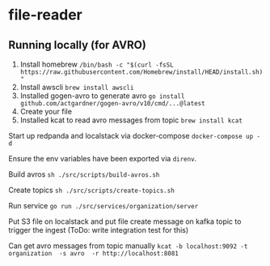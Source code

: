 # file-reader

## Running locally (for AVRO)

1. Install homebrew `/bin/bash -c "$(curl -fsSL https://raw.githubusercontent.com/Homebrew/install/HEAD/install.sh)"`
2. Install awscli `brew install awscli`
3. Installed gogen-avro to generate avro `go install github.com/actgardner/gogen-avro/v10/cmd/...@latest`
4. Create your file
5. Installed kcat to read avro messages from topic `brew install kcat`

Start up redpanda and localstack via docker-compose
`docker-compose up -d`

Ensure the env variables have been exported via `direnv`.

Build avros
`sh ./src/scripts/build-avros.sh`

Create topics
`sh ./src/scripts/create-topics.sh`

Run service
`go run ./src/services/organization/server`

Put S3 file on localstack and put file create message on kafka topic to trigger the ingest
(ToDo: write integration test for this)

Can get avro messages from topic manually
`kcat -b localhost:9092 -t organization  -s avro  -r http://localhost:8081`

